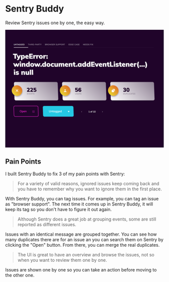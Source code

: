 # Sentry Buddy

Review Sentry issues one by one, the easy way.

![](./screenshot.png)

## Pain Points

I built Sentry Buddy to fix 3 of my pain points with Sentry:

> For a variety of valid reasons, ignored issues keep coming back and you have to remember why you want to ignore them in the first place.

With Sentry Buddy, you can tag issues. For example, you can tag an issue as "browser support". The next time it comes up in Sentry Buddy, it will keep its tag so you don't have to figure it out again.

> Although Sentry does a great job at grouping events, some are still reported as different issues.

Issues with an identical message are grouped together. You can see how many duplicates there are for an issue an you can search them on Sentry by clicking the "Open" button. From there, you can merge the real duplicates.

> The UI is great to have an overview and browse the issues, not so when you want to review them one by one.

Issues are shown one by one so you can take an action before moving to the other one.
